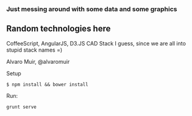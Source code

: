 ### Just messing around with some data and some graphics
## Random technologies here

CoffeeScript, AngularJS, D3.JS
CAD Stack I guess, since we are all into stupid stack names =)



Alvaro Muir, @alvaromuir



Setup
```
$ npm install && bower install
```

Run:
```
grunt serve
```
